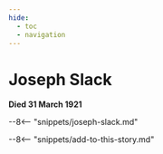 ```yaml
---
hide:
  - toc
  - navigation 
---
```


# Joseph Slack

**Died 31 March 1921**

--8<-- "snippets/joseph-slack.md"

--8<-- "snippets/add-to-this-story.md"
